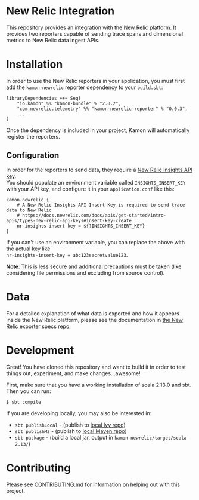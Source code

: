 # New Relic Integration

This repository provides an integration with the [New Relic](https://newrelic.com) platform.
It provides two reporters capable of sending trace spans and dimensional 
metrics to New Relic data ingest APIs. 

# Installation

In order to use the New Relic reporters in your application, you must first
add the `kamon-newrelic` reporter dependency to your `build.sbt`:

```
libraryDependencies ++= Seq(
    "io.kamon" %% "kamon-bundle" % "2.0.2",
    "com.newrelic.telemetry" %% "kamon-newrelic-reporter" % "0.0.3",
    ...
)
```

Once the dependency is included in your project, Kamon will automatically
register the reporters.

## Configuration

In order for the reporters to send data, they require a [New Relic Insights API key](https://docs.newrelic.com/docs/apis/get-started/intro-apis/types-new-relic-api-keys#insert-key-create).  
You should populate an environment variable called `INSIGHTS_INSERT_KEY` with your
API key, and configure it in your `application.conf` like this:

```hocon
kamon.newrelic {
    # A New Relic Insights API Insert Key is required to send trace data to New Relic
    # https://docs.newrelic.com/docs/apis/get-started/intro-apis/types-new-relic-api-keys#insert-key-create
    nr-insights-insert-key = ${?INSIGHTS_INSERT_KEY}
}
```

If you can't use an environment variable, you can replace the above with the actual key like  
`nr-insights-insert-key = abc123secretvalue123`. 

**Note**: This is less secure and additional precautions must be taken (like considering file
permissions and excluding from source control).


# Data

For a detailed explanation of what data is exported and how it
appears inside the New Relic platform, please 
see the documentation in [the New Relic exporter specs repo](https://github.com/newrelic/newrelic-exporter-specs/tree/master/kamon).

# Development

Great!  You have cloned this repository and want to build it in order to test 
things out, experiment, and make changes...awesome!

First, make sure that you have a working installation of scala 2.13.0 and
sbt. Then you can run:

```
$ sbt compile  
```

If you are developing locally, you may also be interested in:

* `sbt publishLocal` - (publish to [local Ivy repo](https://www.scala-sbt.org/1.x/docs/Publishing.html#Publishing+locally))
* `sbt publishM2` - (publish to [local Maven repo](https://www.scala-sbt.org/1.x/docs/Publishing.html#Publishing+locally))
* `sbt package` - (build a local jar, output in `kamon-newrelic/target/scala-2.13/`)


# Contributing

Please see [CONTRIBUTING.md](CONTRIBUTING.md) for information on helping out 
with this project.
